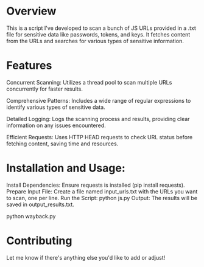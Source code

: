 # Overview
This is a script I've developed to scan a bunch of JS URLs provided in a .txt file for sensitive data like passwords, tokens, and keys. It fetches content from the URLs and searches for various types of sensitive information.

# Features
Concurrent Scanning: Utilizes a thread pool to scan multiple URLs concurrently for faster results.

Comprehensive Patterns: Includes a wide range of regular expressions to identify various types of sensitive data.

Detailed Logging: Logs the scanning process and results, providing clear information on any issues encountered.

Efficient Requests: Uses HTTP HEAD requests to check URL status before fetching content, saving time and resources.

# Installation and Usage:
Install Dependencies: Ensure requests is installed (pip install requests).
Prepare Input File: Create a file named input_urls.txt with the URLs you want to scan, one per line.
Run the Script: python js.py
Output: The results will be saved in output_results.txt.

python wayback.py

# Contributing
Let me know if there's anything else you'd like to add or adjust!
